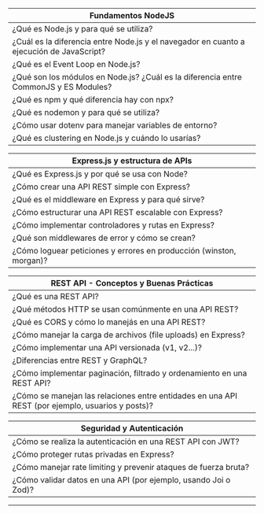 <a name="node-base"></a>

| Fundamentos NodeJS |
|----------|
| ¿Qué es Node.js y para qué se utiliza?|
|¿Cuál es la diferencia entre Node.js y el navegador en cuanto a ejecución de JavaScript?|
|¿Qué es el Event Loop en Node.js?|
|¿Qué son los módulos en Node.js? ¿Cuál es la diferencia entre CommonJS y ES Modules?|
|¿Qué es npm y qué diferencia hay con npx?|
|¿Qué es nodemon y para qué se utiliza?|
|¿Cómo usar dotenv para manejar variables de entorno?|
| ¿Qué es clustering en Node.js y cuándo lo usarías? |

| Express.js y estructura de APIs |
|----------|
| ¿Qué es Express.js y por qué se usa con Node? |
| ¿Cómo crear una API REST simple con Express? |
| ¿Qué es el middleware en Express y para qué sirve? |
| ¿Cómo estructurar una API REST escalable con Express? |
| ¿Cómo implementar controladores y rutas en Express? |
| ¿Qué son middlewares de error y cómo se crean? |
| ¿Cómo loguear peticiones y errores en producción (winston, morgan)? |

| REST API - Conceptos y Buenas Prácticas |
|----------|
| ¿Qué es una REST API? |
| ¿Qué métodos HTTP se usan comúnmente en una API REST? |
| ¿Qué es CORS y cómo lo manejás en una API REST? |
| ¿Cómo manejar la carga de archivos (file uploads) en Express? |
| ¿Cómo implementar una API versionada (v1, v2...)? |
| ¿Diferencias entre REST y GraphQL? |
| ¿Cómo implementar paginación, filtrado y ordenamiento en una REST API? |
| ¿Cómo se manejan las relaciones entre entidades en una API REST (por ejemplo, usuarios y posts)? |

| Seguridad y Autenticación |
|----------|
| ¿Cómo se realiza la autenticación en una REST API con JWT? |
| ¿Cómo proteger rutas privadas en Express? |
| ¿Cómo manejar rate limiting y prevenir ataques de fuerza bruta? |
| ¿Cómo validar datos en una API (por ejemplo, usando Joi o Zod)? |

---

